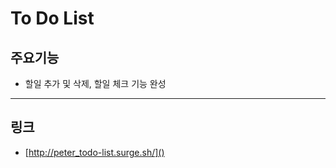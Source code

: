 # To Do List

## 주요기능

- 할일 추가 및 삭제, 할일 체크 기능 완성

---

## 링크

- [http://peter_todo-list.surge.sh/]()

